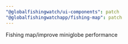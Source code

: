 ```yaml
---
"@globalfishingwatch/ui-components": patch
"@globalfishingwatchapp/fishing-map": patch
---
```


Fishing map/improve miniglobe performance
